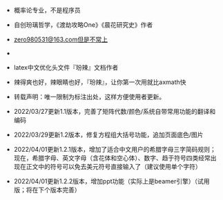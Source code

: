 - 概率论专业，不是程序员
- 自创玢璃哲学，《渡劫攻略One》《晨花研究史》作者
- zero980531@163.com但是不常上
- 
- latex中文优化头文件『玢辣』文档作者
- 辣得爽也好，辣眼睛也好，『玢辣』，让你第一次用就比axmath快
- 转载声明：唯一限制为标注出处，这样方便使用者更新。

- 2022/03/27更新1.1版本，完善了矩阵代数/颜色/系统自带常用功能的翻译和编码
- 2022/03/29更新1.2版本，修复方程组大括号功能，追加页面底色/图片
- 2022/04/01更新1.2.1版本，增加了适合中文用户的希腊字母三字简码规则；现在，希腊字母、英文字母（含花体和空心体）、数字、趋于符号四类经常出现在正文中的符号可以免去美元符号直接输入了（建议使用单个字符）
- 2022/04/01更新1.2.2版本，增加ppt功能（实际上是beamer引擎）（试用版；将在下个版本完善）


